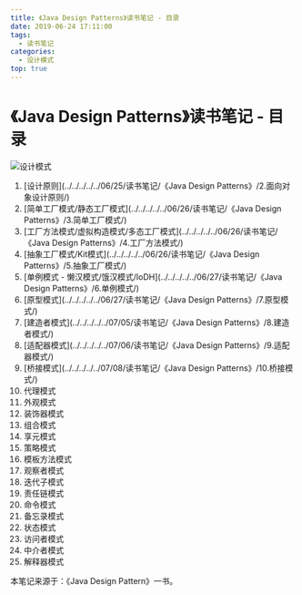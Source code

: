 ```yaml
---
title: 《Java Design Patterns》读书笔记 - 目录
date: 2019-06-24 17:11:00
tags: 
  - 读书笔记
categories:
  - 设计模式
top: true
---
```


# 《Java Design Patterns》读书笔记 - 目录

![设计模式](https://i.loli.net/2019/07/04/5d1dc031039b536890.png)

<!-- More -->

1. [设计原则](../../../../../06/25/读书笔记/《Java Design Patterns》/2.面向对象设计原则/)
2. [简单工厂模式/静态工厂模式](../../../../../06/26/读书笔记/《Java Design Patterns》/3.简单工厂模式/)
3. [工厂方法模式/虚拟构造模式/多态工厂模式](../../../../../06/26/读书笔记/《Java Design Patterns》/4.工厂方法模式/)
4. [抽象工厂模式/Kit模式](../../../../../06/26/读书笔记/《Java Design Patterns》/5.抽象工厂模式/)
5. [单例模式 - 懒汉模式/饿汉模式/IoDH](../../../../../06/27/读书笔记/《Java Design Patterns》/6.单例模式/)
6. [原型模式](../../../../../06/27/读书笔记/《Java Design Patterns》/7.原型模式/)
7. [建造者模式](../../../../../07/05/读书笔记/《Java Design Patterns》/8.建造者模式/)
8. [适配器模式](../../../../../07/06/读书笔记/《Java Design Patterns》/9.适配器模式/)
9. [桥接模式](../../../../../07/08/读书笔记/《Java Design Patterns》/10.桥接模式/)
10. 代理模式
11. 外观模式
12. 装饰器模式
13. 组合模式
14. 享元模式
15. 策略模式
16. 模板方法模式
17. 观察者模式
18. 迭代子模式
19. 责任链模式
20. 命令模式
21. 备忘录模式
22. 状态模式
23. 访问者模式
24. 中介者模式
25. 解释器模式

本笔记来源于：《Java Design Pattern》一书。